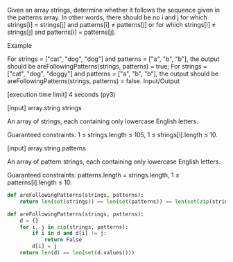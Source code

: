 Given an array strings, determine whether it follows the sequence given in the patterns array. In other words, there should be no i and j for which strings[i] = strings[j] and patterns[i] ≠ patterns[j] or for which strings[i] ≠ strings[j] and patterns[i] = patterns[j].

Example

For strings = ["cat", "dog", "dog"] and patterns = ["a", "b", "b"], the output should be
areFollowingPatterns(strings, patterns) = true;
For strings = ["cat", "dog", "doggy"] and patterns = ["a", "b", "b"], the output should be
areFollowingPatterns(strings, patterns) = false.
Input/Output

[execution time limit] 4 seconds (py3)

[input] array.string strings

An array of strings, each containing only lowercase English letters.

Guaranteed constraints:
1 ≤ strings.length ≤ 105,
1 ≤ strings[i].length ≤ 10.

[input] array.string patterns

An array of pattern strings, each containing only lowercase English letters.

Guaranteed constraints:
patterns.length = strings.length,
1 ≤ patterns[i].length ≤ 10.

```Python
def areFollowingPatterns(strings, patterns):
    return len(set(strings)) == len(set(patterns)) == len(set(zip(strings, patterns)))
```

```Python
def areFollowingPatterns(strings, patterns):
    d = {}
    for i, j in zip(strings, patterns):
        if i in d and d[i] != j:
            return False
        d[i] = j
    return len(d) == len(set(d.values()))
 ```
